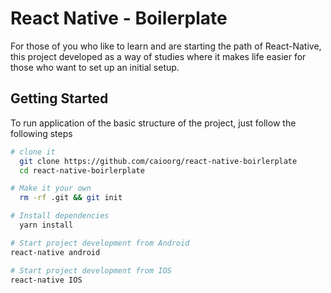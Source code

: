 React Native - Boilerplate
======================================

For those of you who like to learn and are starting the path of React-Native, this project developed as a way of studies where it makes life easier for those who want to set up an initial setup.

Getting Started
---------------
To run application of the basic structure of the project, just follow the following steps

```sh
# clone it
  git clone https://github.com/caioorg/react-native-boirlerplate
  cd react-native-boirlerplate

# Make it your own
  rm -rf .git && git init

# Install dependencies
  yarn install

# Start project development from Android
react-native android

# Start project development from IOS
react-native IOS
```
